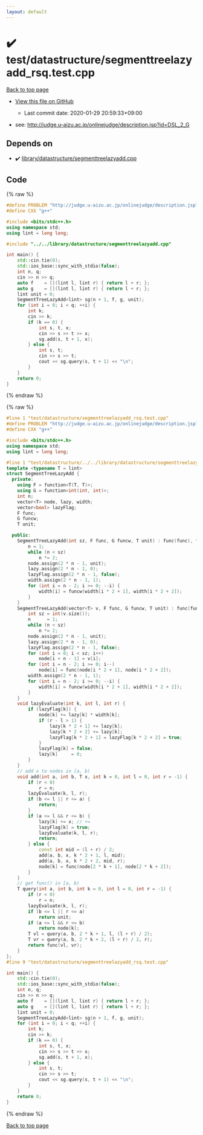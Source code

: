 ```yaml
---
layout: default
---
```


<!-- mathjax config similar to math.stackexchange -->
<script type="text/javascript" async
  src="https://cdnjs.cloudflare.com/ajax/libs/mathjax/2.7.5/MathJax.js?config=TeX-MML-AM_CHTML">
</script>
<script type="text/x-mathjax-config">
  MathJax.Hub.Config({
    TeX: { equationNumbers: { autoNumber: "AMS" }},
    tex2jax: {
      inlineMath: [ ['$','$'] ],
      processEscapes: true
    },
    "HTML-CSS": { matchFontHeight: false },
    displayAlign: "left",
    displayIndent: "2em"
  });
</script>

<script type="text/javascript" src="https://cdnjs.cloudflare.com/ajax/libs/jquery/3.4.1/jquery.min.js"></script>
<script src="https://cdn.jsdelivr.net/npm/jquery-balloon-js@1.1.2/jquery.balloon.min.js" integrity="sha256-ZEYs9VrgAeNuPvs15E39OsyOJaIkXEEt10fzxJ20+2I=" crossorigin="anonymous"></script>
<script type="text/javascript" src="../../../assets/js/copy-button.js"></script>
<link rel="stylesheet" href="../../../assets/css/copy-button.css" />


# :heavy_check_mark: test/datastructure/segmenttreelazyadd_rsq.test.cpp

<a href="../../../index.html">Back to top page</a>

* <a href="{{ site.github.repository_url }}/blob/master/test/datastructure/segmenttreelazyadd_rsq.test.cpp">View this file on GitHub</a>
    - Last commit date: 2020-01-29 20:59:33+09:00


* see: <a href="http://judge.u-aizu.ac.jp/onlinejudge/description.jsp?id=DSL_2_G">http://judge.u-aizu.ac.jp/onlinejudge/description.jsp?id=DSL_2_G</a>


## Depends on

* :heavy_check_mark: <a href="../../../library/library/datastructure/segmenttreelazyadd.cpp.html">library/datastructure/segmenttreelazyadd.cpp</a>


## Code

<a id="unbundled"></a>
{% raw %}
```cpp
#define PROBLEM "http://judge.u-aizu.ac.jp/onlinejudge/description.jsp?id=DSL_2_G"
#define CXX "g++"

#include <bits/stdc++.h>
using namespace std;
using lint = long long;

#include "../../library/datastructure/segmenttreelazyadd.cpp"

int main() {
    std::cin.tie(0);
    std::ios_base::sync_with_stdio(false);
    int n, q;
    cin >> n >> q;
    auto f    = [](lint l, lint r) { return l + r; };
    auto g    = [](lint l, lint r) { return l + r; };
    lint unit = 0;
    SegmentTreeLazyAdd<lint> sg(n + 1, f, g, unit);
    for (int i = 0; i < q; ++i) {
        int k;
        cin >> k;
        if (k == 0) {
            int s, t, x;
            cin >> s >> t >> x;
            sg.add(s, t + 1, x);
        } else {
            int s, t;
            cin >> s >> t;
            cout << sg.query(s, t + 1) << "\n";
        }
    }
    return 0;
}
```
{% endraw %}

<a id="bundled"></a>
{% raw %}
```cpp
#line 1 "test/datastructure/segmenttreelazyadd_rsq.test.cpp"
#define PROBLEM "http://judge.u-aizu.ac.jp/onlinejudge/description.jsp?id=DSL_2_G"
#define CXX "g++"

#include <bits/stdc++.h>
using namespace std;
using lint = long long;

#line 1 "test/datastructure/../../library/datastructure/segmenttreelazyadd.cpp"
template <typename T = lint>
struct SegmentTreeLazyAdd {
  private:
    using F = function<T(T, T)>;
    using G = function<int(int, int)>;
    int n;
    vector<T> node, lazy, width;
    vector<bool> lazyFlag;
    F func;
    G funcw;
    T unit;

  public:
    SegmentTreeLazyAdd(int sz, F func, G funcw, T unit) : func(func), funcw(funcw), unit(unit) {
        n = 1;
        while (n < sz)
            n *= 2;
        node.assign(2 * n - 1, unit);
        lazy.assign(2 * n - 1, 0);
        lazyFlag.assign(2 * n - 1, false);
        width.assign(2 * n - 1, 1);
        for (int i = n - 2; i >= 0; --i) {
            width[i] = funcw(width[i * 2 + 1], width[i * 2 + 2]);
        }
    }
    SegmentTreeLazyAdd(vector<T> v, F func, G funcw, T unit) : func(func), funcw(funcw), unit(unit) {
        int sz = int(v.size());
        n      = 1;
        while (n < sz)
            n *= 2;
        node.assign(2 * n - 1, unit);
        lazy.assign(2 * n - 1, 0);
        lazyFlag.assign(2 * n - 1, false);
        for (int i = 0; i < sz; i++)
            node[i + n - 1] = v[i];
        for (int i = n - 2; i >= 0; i--)
            node[i] = func(node[i * 2 + 1], node[i * 2 + 2]);
        width.assign(2 * n - 1, 1);
        for (int i = n - 2; i >= 0; --i) {
            width[i] = funcw(width[i * 2 + 1], width[i * 2 + 2]);
        }
    }
    void lazyEvaluate(int k, int l, int r) {
        if (lazyFlag[k]) {
            node[k] += lazy[k] * width[k];
            if (r - l > 1) {
                lazy[k * 2 + 1] += lazy[k];
                lazy[k * 2 + 2] += lazy[k];
                lazyFlag[k * 2 + 1] = lazyFlag[k * 2 + 2] = true;
            }
            lazyFlag[k] = false;
            lazy[k]     = 0;
        }
    }
    // add x to nodes in [a, b)
    void add(int a, int b, T x, int k = 0, int l = 0, int r = -1) {
        if (r < 0)
            r = n;
        lazyEvaluate(k, l, r);
        if (b <= l || r <= a) {
            return;
        }
        if (a <= l && r <= b) {
            lazy[k] += x; // +=
            lazyFlag[k] = true;
            lazyEvaluate(k, l, r);
            return;
        } else {
            const int mid = (l + r) / 2;
            add(a, b, x, k * 2 + 1, l, mid);
            add(a, b, x, k * 2 + 2, mid, r);
            node[k] = func(node[2 * k + 1], node[2 * k + 2]);
        }
    }
    // get func() in [a, b)
    T query(int a, int b, int k = 0, int l = 0, int r = -1) {
        if (r < 0)
            r = n;
        lazyEvaluate(k, l, r);
        if (b <= l || r <= a)
            return unit;
        if (a <= l && r <= b)
            return node[k];
        T vl = query(a, b, 2 * k + 1, l, (l + r) / 2);
        T vr = query(a, b, 2 * k + 2, (l + r) / 2, r);
        return func(vl, vr);
    }
};
#line 9 "test/datastructure/segmenttreelazyadd_rsq.test.cpp"

int main() {
    std::cin.tie(0);
    std::ios_base::sync_with_stdio(false);
    int n, q;
    cin >> n >> q;
    auto f    = [](lint l, lint r) { return l + r; };
    auto g    = [](lint l, lint r) { return l + r; };
    lint unit = 0;
    SegmentTreeLazyAdd<lint> sg(n + 1, f, g, unit);
    for (int i = 0; i < q; ++i) {
        int k;
        cin >> k;
        if (k == 0) {
            int s, t, x;
            cin >> s >> t >> x;
            sg.add(s, t + 1, x);
        } else {
            int s, t;
            cin >> s >> t;
            cout << sg.query(s, t + 1) << "\n";
        }
    }
    return 0;
}

```
{% endraw %}

<a href="../../../index.html">Back to top page</a>

